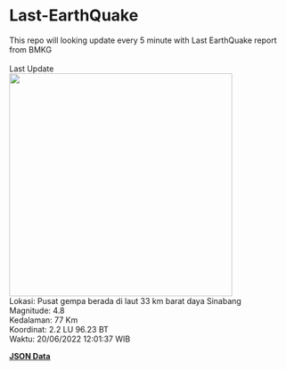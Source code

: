 # Last-EarthQuake
This repo will looking update every 5 minute with Last EarthQuake report from BMKG
<br>
<br>
Last Update
<br>
<img src="https://ews.bmkg.go.id/TEWS/data/20220620120137.mmi.jpg" width="400"/>
<br>
Lokasi: Pusat gempa berada di laut 33 km barat daya Sinabang <br>
Magnitude: 4.8 <br>
Kedalaman: 77 Km <br>
Koordinat: 2.2 LU 96.23 BT <br>
Waktu: 20/06/2022 12:01:37 WIB <br>

<a href="./data/data.json">**JSON Data**</a>
